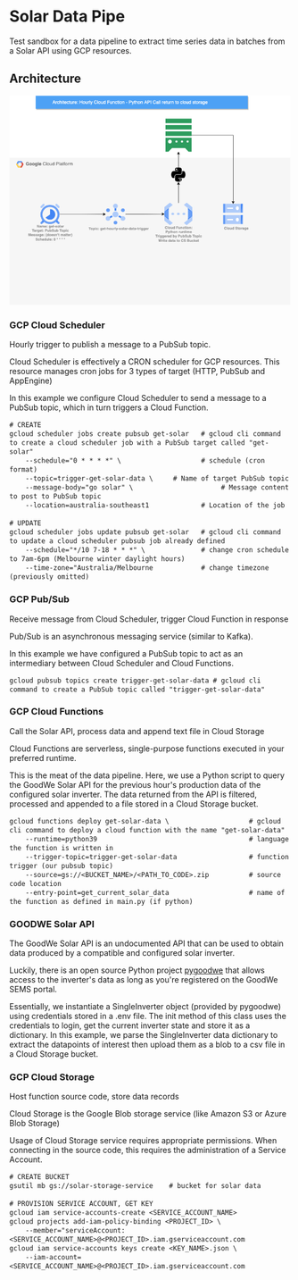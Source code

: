 # Solar Data Pipe 
Test sandbox for a data pipeline to extract time series data in batches from a Solar API using GCP resources.

## Architecture
![GCP Architecture Flowchart](design/architecture.drawio.png)

### GCP Cloud Scheduler
Hourly trigger to publish a message to a PubSub topic.

Cloud Scheduler is effectively a CRON scheduler for GCP resources. This resource manages cron jobs for 3 types of target (HTTP, PubSub and AppEngine)

In this example we configure Cloud Scheduler to send a message to a PubSub topic, which in turn triggers a Cloud Function.
~~~
# CREATE
gcloud scheduler jobs create pubsub get-solar   # gcloud cli command to create a cloud scheduler job with a PubSub target called "get-solar"
    --schedule="0 * * * *" \                    # schedule (cron format)
    --topic=trigger-get-solar-data \     # Name of target PubSub topic 
    --message-body="go solar" \                      # Message content to post to PubSub topic
    --location=australia-southeast1             # Location of the job

# UPDATE                                        
gcloud scheduler jobs update pubsub get-solar   # gcloud cli command to update a cloud scheduler pubsub job already defined
    --schedule="*/10 7-18 * * *" \              # change cron schedule to 7am-6pm (Melbourne winter daylight hours)
    --time-zone="Australia/Melbourne            # change timezone (previously omitted)
~~~
### GCP Pub/Sub
Receive message from Cloud Scheduler, trigger Cloud Function in response

Pub/Sub is an asynchronous messaging service (similar to Kafka). 

In this example we have configured a PubSub topic to act as an intermediary between Cloud Scheduler and Cloud Functions.
~~~
gcloud pubsub topics create trigger-get-solar-data # gcloud cli command to create a PubSub topic called "trigger-get-solar-data"
~~~

### GCP Cloud Functions
Call the Solar API, process data and append text file in Cloud Storage

Cloud Functions are serverless, single-purpose functions executed in your preferred runtime.

This is the meat of the data pipeline. Here, we use a Python script to query the GoodWe Solar API for the previous hour's production data of the configured solar inverter.
The data returned from the API is filtered, processed and appended to a file stored in a Cloud Storage bucket.
~~~
gcloud functions deploy get-solar-data \                    # gcloud cli command to deploy a cloud function with the name "get-solar-data"
    --runtime=python39                                      # language the function is written in 
    --trigger-topic=trigger-get-solar-data                  # function trigger (our pubsub topic)
    --source=gs://<BUCKET_NAME>/<PATH_TO_CODE>.zip          # source code location
    --entry-point=get_current_solar_data                    # name of the function as defined in main.py (if python)
~~~

### GOODWE Solar API
The GoodWe Solar API is an undocumented API that can be used to obtain data produced by a compatible and configured solar inverter.

Luckily, there is an open source Python project [pygoodwe](github.com/yaleman/pygoodwe) that allows access to the inverter's data as long as you're registered on the GoodWe SEMS portal.

Essentially, we instantiate a SingleInverter object (provided by pygoodwe) using credentials stored in a .env file. The init method of this class uses the credentials to login, get the current inverter state and store it as a dictionary.
In this example, we parse the SingleInverter data dictionary to extract the datapoints of interest then upload them as a blob to a csv file in a Cloud Storage bucket.


### GCP Cloud Storage
Host function source code, store data records

Cloud Storage is the Google Blob storage service (like Amazon S3 or Azure Blob Storage)

Usage of Cloud Storage service requires appropriate permissions. When connecting in the source code, this requires the administration of a Service Account.
~~~
# CREATE BUCKET
gsutil mb gs://solar-storage-service    # bucket for solar data

# PROVISION SERVICE ACCOUNT, GET KEY
gcloud iam service-accounts-create <SERVICE_ACCOUNT_NAME>
gcloud projects add-iam-policy-binding <PROJECT_ID> \
    --member="serviceAccount:<SERVICE_ACCOUNT_NAME>@<PROJECT_ID>.iam.gserviceaccount.com
gcloud iam service-accounts keys create <KEY_NAME>.json \ 
    --iam-account=<SERVICE_ACCOUNT_NAME>@<PROJECT_ID>.iam.gserviceaccount.com
~~~